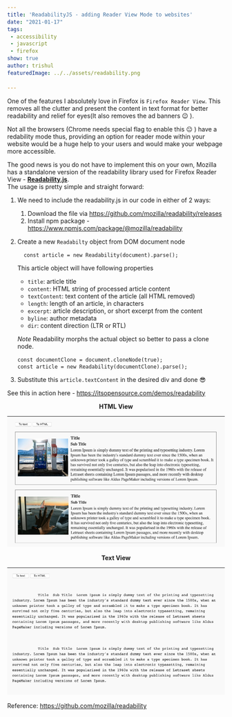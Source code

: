 ```yaml
---
title: 'ReadabilityJS - adding Reader View Mode to websites'
date: "2021-01-17"
tags:
 - accessibility
 - javascript
 - firefox
show: true
author: trishul
featuredImage: ../../assets/readability.png

---
```

 
One of the features I absolutely love in Firefox is `Firefox Reader View`. This removes all the clutter and present the content in text format for better readability and relief for eyes(It also removes the ad banners 😉 ).

Not all the browsers (Chrome needs special flag to enable this 😐 ) have a redability mode thus, providing an option for reader mode within your website would be a huge help to your users and would make your webpage more accessible.  

The good news is you do not have to implement this on your own, Mozilla has a standalone version of the readability library used for Firefox Reader View - [**Readability.js**](https://github.com/mozilla/readability).  
The usage is pretty simple and straight forward:
1. We need to include the readability.js in our code in either of 2 ways:
    1. Download the file via https://github.com/mozilla/readability/releases
    2. Install npm package - https://www.npmjs.com/package/@mozilla/readability
2. Create a new `Readabilty` object from DOM document node
    ```JS
      const article = new Readability(document).parse();
    ```
    This article object will have following properties
    - `title`: article title
    - `content`: HTML string of processed article content
    - `textContent`: text content of the article (all HTML removed)
    - `length`: length of an article, in characters
    - `excerpt`: article description, or short excerpt from the content
    - `byline`: author metadata
    - `dir`: content direction (LTR or RTL)

    _Note_ Readability morphs the actual object so better to pass a clone node.
    ```JS
    const documentClone = document.cloneNode(true);
    const article = new Readability(documentClone).parse();
    ```
3. Substitute this `article.textContent` in the desired div and done 😎

See this in action here - https://itsopensource.com/demos/readability

**<center>HTML View</center>**

  ![HTML view](./html.png)

**<center>Text View</center>**

  ![text view](./text.png)


Reference: https://github.com/mozilla/readability
